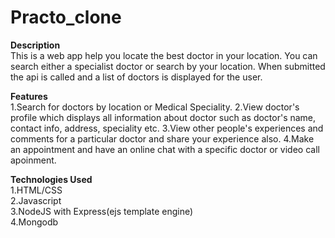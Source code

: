 # Practo_clone

**Description**
<br/>
This is a web app help you locate the best doctor in your location. You can search either a specialist doctor or search by your location. When submitted the api is called and a list of doctors is displayed for the user.

**Features**
<br/>
1.Search for doctors by location or Medical Speciality.
2.View doctor's profile which displays all information about doctor such as doctor's name, contact info, address, speciality etc.
3.View other people's experiences and comments for a particular doctor and share your experience also.
4.Make an appointment and have an online chat with a specific doctor or video call apoinment.

**Technologies Used**
<br/>
1.HTML/CSS <br/>
2.Javascript <br/>
3.NodeJS with Express(ejs template engine) <br/>
4.Mongodb <br/>


